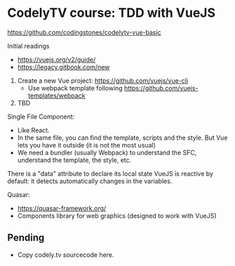# CodelyTV course: TDD with VueJS

https://github.com/codingstones/codelytv-vue-basic


Initial readings
* https://vuejs.org/v2/guide/
* https://legacy.gitbook.com/new


1. Create a new Vue project: https://github.com/vuejs/vue-cli
    * Use webpack template following https://github.com/vuejs-templates/webpack
2. TBD


Single File Component:
* Like React.
* In the same file, you can find the template, scripts and the style. But Vue lets you have it outside (it is not the most usual)
* We need a bundler (usually Webpack) to understand the SFC, understand the template, the style, etc.

There is a "data" attribute to declare its local state
VueJS is reactive by default: it detects automatically changes in the variables.

Quasar:
* https://quasar-framework.org/
* Components library for web graphics (designed to work with VueJS)

## Pending
* Copy codely.tv sourcecode here.